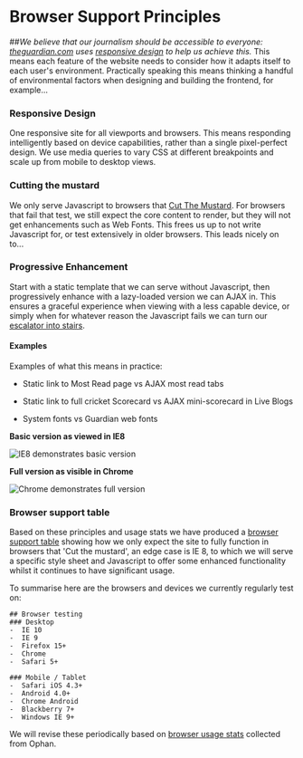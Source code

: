 # Browser Support Principles
##_We believe that our journalism should be accessible to everyone: [theguardian.com](http://www.theguardian.com/?view=mobile) uses [responsive design](http://alistapart.com/article/responsive-web-design) to help us achieve this._
This means each feature of the website needs to consider how it adapts itself to each user's environment. Practically speaking this means thinking a handful of environmental factors when designing and building the frontend, for example...

### Responsive Design
One responsive site for all viewports and browsers. This means
responding intelligently based on device capabilities, rather than a
single pixel-perfect design. We use media queries to vary CSS at
different breakpoints and scale up from mobile to desktop views.
### Cutting the mustard
We only serve Javascript to browsers that [Cut
The Mustard](http://responsivenews.co.uk/post/18948466399/cutting-the-mustard). For browsers that fail that test, we still expect the
core content to render, but they will not get enhancements such as Web
Fonts. This frees us up to not write Javascript for, or test
extensively in older browsers. This leads nicely on to...
### Progressive Enhancement
Start with a static template that we can serve without Javascript,
then progressively enhance with a lazy-loaded version we can AJAX in.
This ensures a graceful experience when viewing with a less capable
device, or simply when for whatever reason the Javascript fails we can
turn our [escalator into stairs](http://jakearchibald.com/2013/progressive-enhancement-still-important).
#### Examples
Examples of what this means in practice:

* Static link to Most Read page vs AJAX most read tabs

* Static link to full cricket Scorecard vs AJAX mini-scorecard in Live Blogs

* System fonts vs Guardian web fonts

**Basic version as viewed in IE8**

![IE8 demonstrates basic version](/images/ie8_basic.png "basic version as visible in IE8")

**Full version as visible in Chrome**

![Chrome demonstrates full version](/images/chrome_full.png "full JS version as seen in Chrome")

### Browser support table
Based on these principles and usage stats we have produced a <a
href="https://docs.google.com/a/guardian.co.uk/spreadsheet/ccc?key=0At1OrgA9hbE_dG95OElVaWV5T1MyRVlySnM2T3RvS2c#gid=0">browser
support table</a> showing how we only expect the site to fully
function in browsers that 'Cut the mustard', an edge case is IE 8, to
which we will serve a specific style sheet and Javascript to offer
some enhanced functionality whilst it continues to have significant
usage.

To summarise here are the browsers and devices we currently regularly test on:

```
## Browser testing
### Desktop
-  IE 10
-  IE 9
-  Firefox 15+
-  Chrome 
-  Safari 5+

### Mobile / Tablet
-  Safari iOS 4.3+
-  Android 4.0+
-  Chrome Android
-  Blackberry 7+
-  Windows IE 9+
```

We will revise these periodically based on [browser usage stats](https://frontend.gutools.co.uk/analytics/browsers) collected from Ophan.